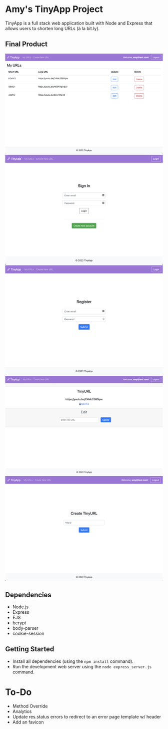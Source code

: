 # Amy's TinyApp Project

TinyApp is a full stack web application built with Node and Express that allows users to shorten long URLs (à la bit.ly).

## Final Product

![Screenshot of TinyApp Homepage](docs/tinyapp-index.png?raw=true "Home Page")
![Screenshot of Login Page](docs/tinyapp-signIn.png?raw=true "Login Page")
![Screenshot of TinyApp Register Page](docs/tinyApp-register.png?raw=true "Register Page")
![Screenshot of TinyApp Edit Page](docs/tinyapp-edit.png?raw=true "Edit URL Page")
![Screenshot of TinyApp Create Page](docs/tinyapp-create.png?raw=true "Create URL Page")

## Dependencies

- Node.js
- Express
- EJS
- bcrypt
- body-parser
- cookie-session


## Getting Started

- Install all dependencies (using the `npm install` command).
- Run the development web server using the `node express_server.js` command.

# To-Do

* Method Override
* Analytics
* Update res.status errors to redirect to an error page template w/ header
* Add an favicon